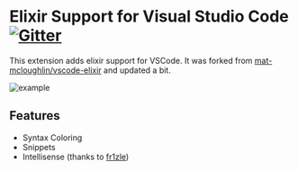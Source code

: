 # Elixir Support for Visual Studio Code [![Gitter](https://img.shields.io/gitter/room/nwjs/nw.js.svg?style=flat-square)](https://gitter.im/vscode-elixir/Lobby)
This extension adds elixir support for VSCode. It was forked from [mat-mcloughlin/vscode-elixir](https://github.com/mat-mcloughlin/vscode-elixir) and updated a bit.

 ![example](https://raw.githubusercontent.com/mat-mcloughlin/vscode-elixir/master/images/example.png)

## Features

* Syntax Coloring
* Snippets
* Intellisense (thanks to [fr1zle](https://github.com/fr1zle))


